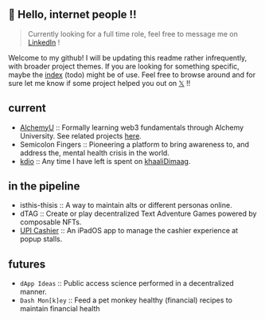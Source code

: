 ## 👋 Hello, internet people !!
> Currently looking for a full time role, feel free to message me on [LinkedIn](https://linkedin.com/in/isthispalash) !
<!-- just wanted to [say](https://www.youtube.com/watch?v=S_AFc_BXht4) [thanks](https://www.youtube.com/watch?v=NbdRIVCBqNI)! -->

Welcome to my github! I will be updating this readme rather infrequently, with broader project themes. If you are looking for something specific, maybe the [index](https://github.com/thisispalash/index) (todo) might be of use. Feel free to browse around and for sure let me know if some project helped you out on [𝕏](https://twitter.com/kdiodna?utm_src=%40thisispalash%20on%20github) !!

## current

- [AlchemyU](https://www.alchemy.com/university) :: Formally learning web3 fundamentals through Alchemy University. See related projects [here](https://github.com/thisispalash/alchemy-u).
- Semicolon Fingers :: Pioneering a platform to bring awareness to, and address the, mental health crisis in the world.
- [kdio](https://github.com/khaaliDimaag) :: Any time I have left is spent on [khaaliDimaag](https://kdio.xyz).

## in the pipeline

- isthis-thisis :: A way to maintain alts or different personas online.
- dTAG :: Create or play decentralized Text Adventure Games powered by composable NFTs.
- [UPI Cashier](https://github.com/thisispalash/UPI-Cashier) :: An iPadOS app to manage the cashier experience at popup stalls.

## futures

- `dApp Ideas` :: Public access science performed in a decentralized manner.
- `Dash Mon[k]ey` :: Feed a pet monkey healthy (financial) recipes to maintain financial health
